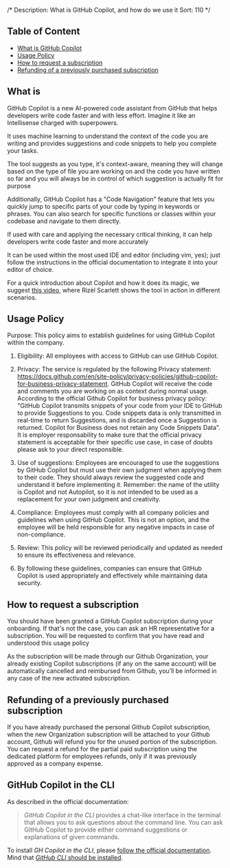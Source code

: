 /*
Description: What is GitHub Copilot, and how do we use it
Sort: 110
*/

## Table of Content

- [What is GitHub Copilot](#what-is)
- [Usage Policy](#usage-policy)
- [How to request a subscription](#how-to-request-a-subscription)
- [Refunding of a previously purchased subscription](#refunding-of-a-previously-purchased-subscription)

## What is

GitHub Copilot is a new AI-powered code assistant from GitHub that helps developers write code faster and with less effort. Imagine it like an Intellisense charged with superpowers.

It uses machine learning to understand the context of the code you are writing and provides suggestions and code snippets to help you complete your tasks.

The tool suggests as you type, it's context-aware, meaning they will change based on the type of file you are working on and the code you have written so far and you will always be in control of which suggestion is actually fit for purpose

Additionally, GitHub Copilot has a "Code Navigation" feature that lets you quickly jump to specific parts of your code by typing in keywords or phrases. You can also search for specific functions or classes within your codebase and navigate to them directly.

If used with care and applying the necessary critical thinking, it can help developers write code faster and more accurately

It can be used within the most used IDE and editor (including vim, yes); just follow the instructions in the official documentation to integrate it into your editor of choice.

For a quick introduction about Copilot and how it does its magic, we suggest [this video](https://www.youtube.com/watch?v=inr1fFxvFAw), where Rizèl Scarlett shows the tool in action in different scenarios.

## Usage Policy

Purpose: This policy aims to establish guidelines for using GitHub Copilot within the company.

1. Eligibility: All employees with access to GitHub can use GitHub Copilot.

2. Privacy: The service is regulated by the following Privacy statement: https://docs.github.com/en/site-policy/privacy-policies/github-copilot-for-business-privacy-statement. GitHub Copilot will receive the code and comments you are working on as context during normal usage. According to the official Github Copilot for business privacy policy: "GitHub Copilot transmits snippets of your code from your IDE to GitHub to provide Suggestions to you. Code snippets data is only transmitted in real-time to return Suggestions, and is discarded once a Suggestion is returned. Copilot for Business does not retain any Code Snippets Data". It is employer responsability to make sure that the official privacy statement is acceptable for their specific use case, in case of doubts please ask to your direct responsible.

3. Use of suggestions: Employees are encouraged to use the suggestions by GitHub Copilot but must use their own judgment when applying them to their code. They should always review the suggested code and understand it before implementing it. Remember: the name of the utility is Copilot and not Autopilot, so it is not intended to be used as a replacement for your own judgment and creativity.

4. Compliance: Employees must comply with all company policies and guidelines when using GitHub Copilot.
   This is not an option, and the employee will be held responsible for any negative impacts in case of non-compliance.

5. Review: This policy will be reviewed periodically and updated as needed to ensure its effectiveness and relevance.

6. By following these guidelines, companies can ensure that GitHub Copilot is used appropriately and effectively while maintaining data security.

## How to request a subscription

You should have been granted a GitHub Copilot subscription during your onboarding. If that's not the case, you can ask an HR representative for a subscription. You will be requested to confirm that you have read and understood this usage policy

As the subscription will be made through our Github Organization, your already existing Copilot subscriptions (if any on the same account) will be automatically cancelled and reimbursed from Github, you’ll be informed in any case of the new activated subscription.

## Refunding of a previously purchased subscription

If you have already purchased the personal Github Copilot subscription, when the new Organization subscription will be attached to your Github account, Github will refund you for the unused portion of the subscription. You can request a refund for the partial paid subscription using the dedicated platform for employees refunds, only if it was previously approved as a company expense.

## GitHub Copilot in the CLI

As described in the official documentation:

> _GitHub Copilot in the CLI_ provides a chat-like interface in the terminal that allows you to ask questions about the command line. You can ask GitHub Copilot to provide either command suggestions or explanations of given commands.

To install _GH Copilot in the CLI_, please [follow the official documentation](https://docs.github.com/en/copilot/github-copilot-in-the-cli/using-github-copilot-in-the-cli#installing-copilot-in-the-cli).  
Mind that [_GitHub CLI_ should be installed](https://github.com/cli/cli#installation).
